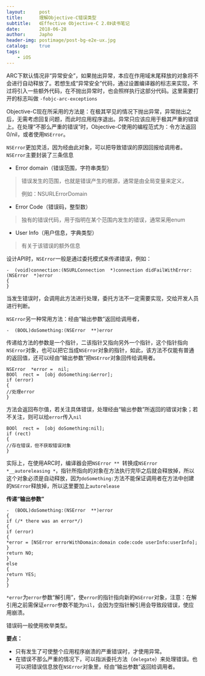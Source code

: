 ```yaml
---
layout:     post
title:      理解Objective-C错误类型
subtitle:   《Effective Objective-C 2.0》读书笔记
date:       2018-06-28
author:     Japho
header-img: postimage/post-bg-e2e-ux.jpg
catalog:    true
tags:
    - iOS
---
```


ARC下默认情况非“异常安全”，如果抛出异常，本应在作用域末尾释放的对象将不会进行自动释放了。若想生成“异常安全”代码，通过设置编译器的标志来实现，不过将引入一些额外代码，在不抛出异常时，也会照样执行这部分代码。这里需要打开的标志叫做  `-fobjc-arc-exceptions`

Objective-C现在所采用的方法是：在极其罕见的情况下抛出异常，异常抛出之后，无需考虑回复问题，而此时应用程序退出。异常只应该应用于极其严重的错误上。在处理“不那么严重的错误”时，Objective-C使用的编程范式为：令方法返回0/nil，或者使用`NSError`。

`NSError`更加灵活，因为经由此对象，可以把导致错误的原因回报给调用者。`NSError`主要封装了三条信息

- Error domain（错误范围，字符串类型）

>错误发生的范围，也就是错误产生的根源，通常是由全局变量来定义，
>
>例如：NSURLErrorDomain

- Error  Code（错误码，整型数）

>独有的错误代码，用于指明在某个范围内发生的错误，通常采用enum

- User Info（用户信息，字典类型）

>有关于该错误的额外信息

设计API时，`NSError`一般是通过委托模式来传递错误，例如：

```
-  (void)connection:(NSURLConnection  *)connection didFailWithError:(NSError  *)error
{
}
```

当发生错误时，会调用此方法进行处理，委托方法不一定需要实现，交给开发人员进行判断。

`NSError`另一种常用方法：经由“输出参数”返回给调用者，

```
-  (BOOL)doSomething:(NSError  **)error
```

传递给方法的参数是一个指针，二该指针又指向另外一个指针，这个指针指向`NSError`对象，也可以把它当成`NSError`对象的指针，如此，该方法不仅能有普通的返回值，还可以经由“输出参数”把`NSError`对象回传给调用者。

```
NSError  *error =  nil;
BOOl  rect =  [obj doSomething:&error];
if (error) 
{
//处理error
}
```

方法会返回布尔值，若关注具体错误，处理经由“输出参数”所返回的错误对象；若不关注，则可以给`error`传入`nil`

```
BOOl  rect =  [obj doSomething:nil];
if (rect)
{
//存在错误，但不获取错误对象
}
```

实际上，在使用ARC时，编译器会把`NSError ** `转换成`NSError *__autoreleasing *`，指针所指向的对象在方法执行完毕之后就会释放掉，所以这个对象必须是自动释放，因为`doSomething:`方法不能保证调用者在方法中创建的`NSError`释放掉，所以这里要加上`autorelease`

**传递“输出参数”**

```
-  (BOOL)doSomething:(NSError  **)error
{
if (/* there was an error*/)
{
if (error)
{
*error = [NSError errorWithDomain:domain code:code userInfo:userInfo];
}
return NO;
}
else
{
return YES;
}
}
```

`*error`为`error`参数“解引用”，使`error`的指针指向新的`NSError`对象，注意：在解引用之前需保证`error`参数不能为`nil`，会因为空指针解引用会导致段错误，使应用崩溃。

错误码一般使用枚举类型。

**要点：**

- 只有发生了可使整个应用程序崩溃的严重错误时，才使用异常。
- 在错误不那么严重的情况下，可以指派委托方法（`delegate`）来处理错误。也可以把错误信息放在`NSError`对象里，经由“输出参数”返回给调用者。












